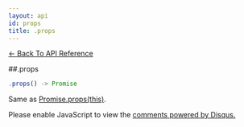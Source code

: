 ```yaml
---
layout: api
id: props
title: .props
---
```



[← Back To API Reference](/docs/api-reference.html)
<div class="api-code-section"><markdown>
##.props

```js
.props() -> Promise
```

Same as [Promise.props(this)](.).
</markdown></div>

<div id="disqus_thread"></div>
<script type="text/javascript">
    var disqus_title = ".props";
    var disqus_shortname = "bluebirdjs";
    var disqus_identifier = "disqus-id-props";
    
    (function() {
        var dsq = document.createElement("script"); dsq.type = "text/javascript"; dsq.async = true;
        dsq.src = "//" + disqus_shortname + ".disqus.com/embed.js";
        (document.getElementsByTagName("head")[0] || document.getElementsByTagName("body")[0]).appendChild(dsq);
    })();
</script>
<noscript>Please enable JavaScript to view the <a href="https://disqus.com/?ref_noscript" rel="nofollow">comments powered by Disqus.</a></noscript>